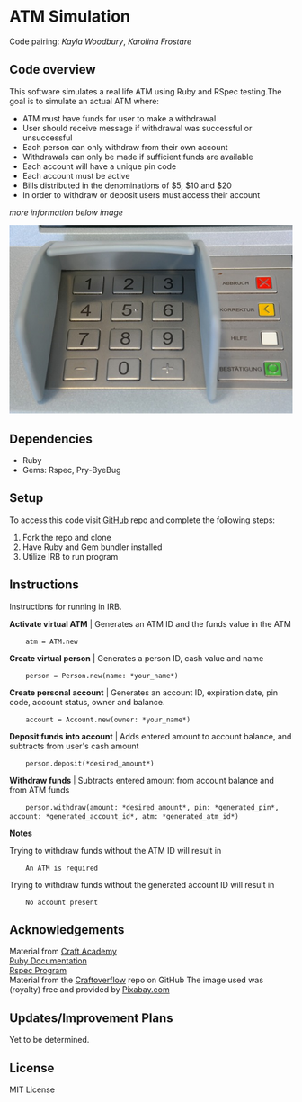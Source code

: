 # ATM Simulation
Code pairing: *Kayla Woodbury*, *Karolina Frostare*

## Code overview
This software simulates a real life ATM using Ruby and RSpec testing.The goal is to simulate an actual ATM where:

* ATM must have funds for user to make a withdrawal
* User should receive message if withdrawal was successful or unsuccessful
* Each person can only withdraw from their own account
* Withdrawals can only be made if sufficient funds are available
* Each account will have a unique pin code
* Each account must be active
* Bills distributed in the denominations of $5, $10 and $20
* In order to withdraw or deposit users must access their account

*more information below image*

![ATM simulation](/assets/atm_simulation.jpg)

## Dependencies

* Ruby
* Gems: Rspec, Pry-ByeBug

## Setup
To access this code visit [GitHub](https://github.com/kfrostare/atm_challenge_2019) repo and complete the following steps:

1. Fork the repo and clone
2. Have Ruby and Gem bundler installed
3. Utilize IRB to run program

## Instructions
Instructions for running in IRB.

**Activate virtual ATM** | Generates an ATM ID and the funds value in the ATM 

        atm = ATM.new


**Create virtual person** | Generates a person ID, cash value and name

        person = Person.new(name: *your_name*)


**Create personal account** | Generates an account ID, expiration date, pin code, account status, owner and balance.
        
        account = Account.new(owner: *your_name*) 


**Deposit funds into account** | Adds entered amount to account balance, and subtracts from user's cash amount

        person.deposit(*desired_amount*)

**Withdraw funds** | Subtracts entered amount from account balance and from ATM funds

        person.withdraw(amount: *desired_amount*, pin: *generated_pin*, account: *generated_account_id*, atm: *generated_atm_id*)

**Notes**

Trying to withdraw funds without the ATM ID will result in

        An ATM is required

Trying to withdraw funds without the generated account ID will result in 

        No account present

## Acknowledgements
Material from [Craft Academy](learn.craftacademy.co) <br>
[Ruby Documentation](rubymonstas.org) <br>
[Rspec Program](rspec.info) <br>
Material from the [Craftoverflow](https://github.com/CraftAcademy/CraftOverflow) repo on GitHub
The image used was (royalty) free and provided by [Pixabay.com](https://pixabay.com/)

## Updates/Improvement Plans
Yet to be determined.

## License
MIT License
